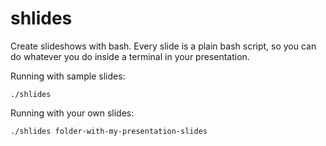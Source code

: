 # shlides

Create slideshows with bash. Every slide is a plain bash script, so you can do whatever you do inside a 
terminal in your presentation.

Running with sample slides:

```
./shlides
```

Running with your own slides:

```
./shlides folder-with-my-presentation-slides
```
